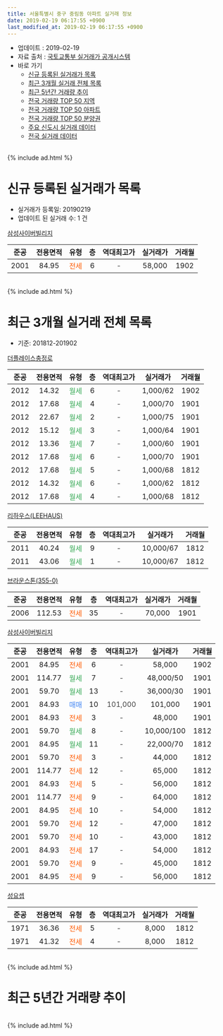 ```yaml
---
title: 서울특별시 중구 중림동 아파트 실거래 정보
date: 2019-02-19 06:17:55 +0900
last_modified_at: 2019-02-19 06:17:55 +0900
---
```


* 업데이트 : 2019-02-19
* 자료 출처 : [국토교통부 실거래가 공개시스템](http://rt.molit.go.kr)
* 바로 가기
    * [신규 등록된 실거래가 목록](#신규-등록된-실거래가-목록)
    * [최근 3개월 실거래 전체 목록](#최근-3개월-실거래-전체-목록)
    * [최근 5년간 거래량 추이](#최근-5년간-거래량-추이)
    * [전국 거래량 TOP 50 지역](https://inasie.github.io/apt-trade-info/최근-3개월-전국에서-가장-거래가-많이-발생한-지역)
    * [전국 거래량 TOP 50 아파트](https://inasie.github.io/apt-trade-info/최근-3개월-전국에서-가장-거래가-많이-발생한-아파트)
    * [전국 거래량 TOP 50 분양권](https://inasie.github.io/apt-trade-info/최근-3개월-전국에서-가장-거래가-많이-발생한-분양권)
    * [주요 신도시 실거래 데이터](https://inasie.github.io/apt-trade-info/주요-신도시)
    * [전국 실거래 데이터](https://inasie.github.io/apt-trade-info/전국)
<br>
{% include ad.html %}
<br>

# 신규 등록된 실거래가 목록
* 실거래가 등록일: 20190219
* 업데이트 된 실거래 수: 1 건


[삼성사이버빌리지](https://search.naver.com/search.naver?query=%EC%84%9C%EC%9A%B8%ED%8A%B9%EB%B3%84%EC%8B%9C+%EC%A4%91%EA%B5%AC+%EC%A4%91%EB%A6%BC%EB%8F%99+%EC%82%BC%EC%84%B1%EC%82%AC%EC%9D%B4%EB%B2%84%EB%B9%8C%EB%A6%AC%EC%A7%80)

|준공|전용면적|유형|층|역대최고가|실거래가|거래월|
|:---:|:---:|:---:|:---:|:---:|:---:|:---:|
|2001|84.95|<span style="color:#ff5a00">전세</span>|6|<span style="color:#444444">-</span>|58,000|1902|


<br>
{% include ad.html %}
<br>

# 최근 3개월 실거래 전체 목록
* 기준: 201812-201902


[더플레이스충정로](https://search.naver.com/search.naver?query=%EC%84%9C%EC%9A%B8%ED%8A%B9%EB%B3%84%EC%8B%9C+%EC%A4%91%EA%B5%AC+%EC%A4%91%EB%A6%BC%EB%8F%99+%EB%8D%94%ED%94%8C%EB%A0%88%EC%9D%B4%EC%8A%A4%EC%B6%A9%EC%A0%95%EB%A1%9C)

|준공|전용면적|유형|층|역대최고가|실거래가|거래월|
|:---:|:---:|:---:|:---:|:---:|:---:|:---:|
|2012|14.32|<span style="color:#34a853">월세</span>|6|<span style="color:#444444">-</span>|1,000/62|1902|
|2012|17.68|<span style="color:#34a853">월세</span>|4|<span style="color:#444444">-</span>|1,000/70|1901|
|2012|22.67|<span style="color:#34a853">월세</span>|2|<span style="color:#444444">-</span>|1,000/75|1901|
|2012|15.12|<span style="color:#34a853">월세</span>|3|<span style="color:#444444">-</span>|1,000/64|1901|
|2012|13.36|<span style="color:#34a853">월세</span>|7|<span style="color:#444444">-</span>|1,000/60|1901|
|2012|17.68|<span style="color:#34a853">월세</span>|6|<span style="color:#444444">-</span>|1,000/70|1901|
|2012|17.68|<span style="color:#34a853">월세</span>|5|<span style="color:#444444">-</span>|1,000/68|1812|
|2012|14.32|<span style="color:#34a853">월세</span>|6|<span style="color:#444444">-</span>|1,000/62|1812|
|2012|17.68|<span style="color:#34a853">월세</span>|4|<span style="color:#444444">-</span>|1,000/68|1812|

[리하우스(LEEHAUS)](https://search.naver.com/search.naver?query=%EC%84%9C%EC%9A%B8%ED%8A%B9%EB%B3%84%EC%8B%9C+%EC%A4%91%EA%B5%AC+%EC%A4%91%EB%A6%BC%EB%8F%99+%EB%A6%AC%ED%95%98%EC%9A%B0%EC%8A%A4%28LEEHAUS%29)

|준공|전용면적|유형|층|역대최고가|실거래가|거래월|
|:---:|:---:|:---:|:---:|:---:|:---:|:---:|
|2011|40.24|<span style="color:#34a853">월세</span>|9|<span style="color:#444444">-</span>|10,000/67|1812|
|2011|43.06|<span style="color:#34a853">월세</span>|1|<span style="color:#444444">-</span>|10,000/67|1812|

[브라운스톤(355-0)](https://search.naver.com/search.naver?query=%EC%84%9C%EC%9A%B8%ED%8A%B9%EB%B3%84%EC%8B%9C+%EC%A4%91%EA%B5%AC+%EC%A4%91%EB%A6%BC%EB%8F%99+%EB%B8%8C%EB%9D%BC%EC%9A%B4%EC%8A%A4%ED%86%A4%28355-0%29)

|준공|전용면적|유형|층|역대최고가|실거래가|거래월|
|:---:|:---:|:---:|:---:|:---:|:---:|:---:|
|2006|112.53|<span style="color:#ff5a00">전세</span>|35|<span style="color:#444444">-</span>|70,000|1901|

[삼성사이버빌리지](https://search.naver.com/search.naver?query=%EC%84%9C%EC%9A%B8%ED%8A%B9%EB%B3%84%EC%8B%9C+%EC%A4%91%EA%B5%AC+%EC%A4%91%EB%A6%BC%EB%8F%99+%EC%82%BC%EC%84%B1%EC%82%AC%EC%9D%B4%EB%B2%84%EB%B9%8C%EB%A6%AC%EC%A7%80)

|준공|전용면적|유형|층|역대최고가|실거래가|거래월|
|:---:|:---:|:---:|:---:|:---:|:---:|:---:|
|2001|84.95|<span style="color:#ff5a00">전세</span>|6|<span style="color:#444444">-</span>|58,000|1902|
|2001|114.77|<span style="color:#34a853">월세</span>|7|<span style="color:#444444">-</span>|48,000/50|1901|
|2001|59.70|<span style="color:#34a853">월세</span>|13|<span style="color:#444444">-</span>|36,000/30|1901|
|2001|84.93|<span style="color:#4285f3">매매</span>|10|<span style="color:#444444">101,000</span>|101,000|1901|
|2001|84.93|<span style="color:#ff5a00">전세</span>|3|<span style="color:#444444">-</span>|48,000|1901|
|2001|59.70|<span style="color:#34a853">월세</span>|8|<span style="color:#444444">-</span>|10,000/100|1812|
|2001|84.95|<span style="color:#34a853">월세</span>|11|<span style="color:#444444">-</span>|22,000/70|1812|
|2001|59.70|<span style="color:#ff5a00">전세</span>|3|<span style="color:#444444">-</span>|44,000|1812|
|2001|114.77|<span style="color:#ff5a00">전세</span>|12|<span style="color:#444444">-</span>|65,000|1812|
|2001|84.93|<span style="color:#ff5a00">전세</span>|5|<span style="color:#444444">-</span>|56,000|1812|
|2001|114.77|<span style="color:#ff5a00">전세</span>|9|<span style="color:#444444">-</span>|64,000|1812|
|2001|84.95|<span style="color:#ff5a00">전세</span>|10|<span style="color:#444444">-</span>|54,000|1812|
|2001|59.70|<span style="color:#ff5a00">전세</span>|12|<span style="color:#444444">-</span>|47,000|1812|
|2001|59.70|<span style="color:#ff5a00">전세</span>|10|<span style="color:#444444">-</span>|43,000|1812|
|2001|84.93|<span style="color:#ff5a00">전세</span>|17|<span style="color:#444444">-</span>|54,000|1812|
|2001|59.70|<span style="color:#ff5a00">전세</span>|9|<span style="color:#444444">-</span>|45,000|1812|
|2001|84.95|<span style="color:#ff5a00">전세</span>|9|<span style="color:#444444">-</span>|56,000|1812|

[성요셉](https://search.naver.com/search.naver?query=%EC%84%9C%EC%9A%B8%ED%8A%B9%EB%B3%84%EC%8B%9C+%EC%A4%91%EA%B5%AC+%EC%A4%91%EB%A6%BC%EB%8F%99+%EC%84%B1%EC%9A%94%EC%85%89)

|준공|전용면적|유형|층|역대최고가|실거래가|거래월|
|:---:|:---:|:---:|:---:|:---:|:---:|:---:|
|1971|36.36|<span style="color:#ff5a00">전세</span>|5|<span style="color:#444444">-</span>|8,000|1812|
|1971|41.32|<span style="color:#ff5a00">전세</span>|4|<span style="color:#444444">-</span>|8,000|1812|


<br>
{% include ad.html %}
<br>

# 최근 5년간 거래량 추이


<div style="width:100%;">
    <canvas id="deal_progress" height="200"></canvas>
</div>

<script>
new Chart(document.getElementById("deal_progress"), {
    type: 'line',
    data: {
        labels: ['201402','201403','201404','201405','201406','201407','201408','201409','201410','201411','201412','201501','201502','201503','201504','201505','201506','201507','201508','201509','201510','201511','201512','201601','201602','201603','201604','201605','201606','201607','201608','201609','201610','201611','201612','201701','201702','201703','201704','201705','201706','201707','201708','201709','201710','201711','201712','201801','201802','201803','201804','201805','201806','201807','201808','201809','201810','201811','201812','201901','201902'],
        datasets: [{
            label: '매매',
            pointRadius: 1,
            data: [3, 0, 4, 2, 1, 1, 0, 5, 3, 1, 5, 5, 3, 11, 6, 1, 7, 8, 4, 11, 9, 5, 3, 6, 5, 9, 7, 10, 7, 7, 7, 4, 8, 5, 3, 3, 2, 3, 7, 8, 5, 3, 1, 7, 3, 1, 5, 8, 3, 2, 5, 2, 1, 4, 3, 1, 2, 3, 0, 1, 0],
            borderColor: "rgba(255, 201, 14, 1)",
            backgroundColor: "rgba(255, 201, 14, 0.5)",
            fill: false,
            lineTension: 0
        },{
            label: '전월세',
            pointRadius: 1,
            data: [15, 20, 14, 14, 14, 15, 12, 8, 14, 17, 20, 14, 16, 13, 7, 11, 11, 9, 10, 6, 11, 17, 10, 20, 18, 10, 9, 8, 10, 11, 9, 6, 14, 9, 14, 20, 16, 13, 10, 10, 6, 9, 7, 4, 9, 21, 21, 21, 9, 9, 9, 11, 13, 4, 3, 9, 12, 5, 19, 9, 2],
            borderColor: "rgba(0, 141, 185, 1)",
            backgroundColor: "rgba(0, 141, 185, 0.5)",
            fill: false,
            lineTension: 0
        }
        ]
    },
    options: {
        responsive: true,
        title: {
            display: false
        },
        tooltips: {
            mode: 'index',
            intersect: false
        },
        hover: {
            mode: 'nearest',
            intersect: true
        },
        scales: {
            xAxes: [{
                display: true,
                scaleLabel: {
                    display: true,
                    labelString: '년/월'
                }
            }],
            yAxes: [{
                display: true,
                ticks: {
                    suggestedMin: 0,
                },
                scaleLabel: {
                    display: true,
                    labelString: '실거래 수'
                }
            }]
        }
    }
});

</script>


<br>
{% include ad.html %}
<br>

